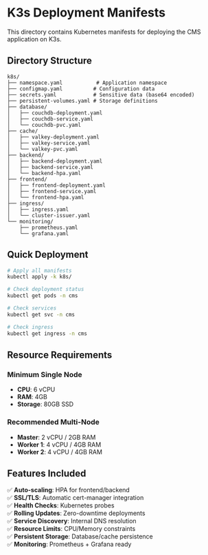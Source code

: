 # K3s Deployment Manifests

This directory contains Kubernetes manifests for deploying the CMS application on K3s.

## Directory Structure
```
k8s/
├── namespace.yaml           # Application namespace
├── configmap.yaml          # Configuration data
├── secrets.yaml            # Sensitive data (base64 encoded)
├── persistent-volumes.yaml # Storage definitions
├── database/
│   ├── couchdb-deployment.yaml
│   ├── couchdb-service.yaml
│   └── couchdb-pvc.yaml
├── cache/
│   ├── valkey-deployment.yaml
│   ├── valkey-service.yaml
│   └── valkey-pvc.yaml
├── backend/
│   ├── backend-deployment.yaml
│   ├── backend-service.yaml
│   └── backend-hpa.yaml
├── frontend/
│   ├── frontend-deployment.yaml
│   ├── frontend-service.yaml
│   └── frontend-hpa.yaml
├── ingress/
│   ├── ingress.yaml
│   └── cluster-issuer.yaml
└── monitoring/
    ├── prometheus.yaml
    └── grafana.yaml
```

## Quick Deployment

```bash
# Apply all manifests
kubectl apply -k k8s/

# Check deployment status
kubectl get pods -n cms

# Check services
kubectl get svc -n cms

# Check ingress
kubectl get ingress -n cms
```

## Resource Requirements

### Minimum Single Node
- **CPU**: 6 vCPU
- **RAM**: 4GB
- **Storage**: 80GB SSD

### Recommended Multi-Node
- **Master**: 2 vCPU / 2GB RAM
- **Worker 1**: 4 vCPU / 4GB RAM  
- **Worker 2**: 4 vCPU / 4GB RAM

## Features Included

✅ **Auto-scaling**: HPA for frontend/backend  
✅ **SSL/TLS**: Automatic cert-manager integration  
✅ **Health Checks**: Kubernetes probes  
✅ **Rolling Updates**: Zero-downtime deployments  
✅ **Service Discovery**: Internal DNS resolution  
✅ **Resource Limits**: CPU/Memory constraints  
✅ **Persistent Storage**: Database/cache persistence  
✅ **Monitoring**: Prometheus + Grafana ready  
